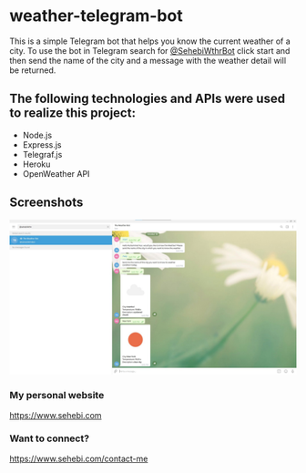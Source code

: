 # weather-telegram-bot
This is a simple Telegram bot that helps you know the current weather of a city.
To use the bot in Telegram search for <a href="https://t.me/SehebiWthrBot">@SehebiWthrBot</a> click start and then send the name of the city and a message with the weather detail will be returned.

## The following technologies and APIs were used to realize this project:
* Node.js
* Express.js
* Telegraf.js
* Heroku
* OpenWeather API 

## Screenshots
![Screen 1](screenshots/sehebi-weather-bot.jpg?raw=true "Title")

### My personal website
https://www.sehebi.com
### Want to connect?
https://www.sehebi.com/contact-me